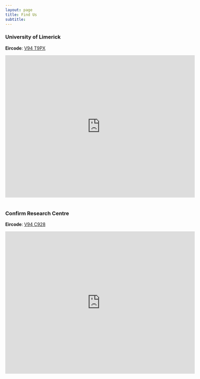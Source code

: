```yaml
---
layout: page
title: Find Us
subtitle: 
---
```



### University of Limerick
**Eircode**: [V94 T9PX](https://www.google.com/maps/dir//Sreelane,+Co.+Limerick,+V94+T9PX/@52.673698,-8.6421475,12z/data=!4m8!4m7!1m0!1m5!1m1!1s0x485b5e984fedfcc1:0xc891058181c8b1fc!2m2!1d-8.5721075!2d52.6736146)  

<div class="map-responsive">
<iframe src="https://www.google.com/maps/embed?pb=!1m18!1m12!1m3!1d2419.2462241370467!2d-8.574625884039518!3d52.67359133258743!2m3!1f0!2f0!3f0!3m2!1i1024!2i768!4f13.1!3m3!1m2!1s0x485b5e98212e5873%3A0xca7febf3aac3fc2d!2sUniversity%20of%20Limerick!5e0!3m2!1sen!2sie!4v1657716575176!5m2!1sen!2sie" width="600" height="450" style="border:0;" allowfullscreen="" loading="lazy" referrerpolicy="no-referrer-when-downgrade"></iframe>
</div>

<!-- Add some space between them -->
<br>

### Confirm Research Centre
**Eircode**: [V94 C928](https://www.google.com/maps/dir//UNIT+2,+Confirm+Centre,+Park+Point,+Dublin+Rd,+Castletroy,+Co.+Limerick,+V94+C928/@52.6647617,-8.5853937,17z/data=!4m8!4m7!1m0!1m5!1m1!1s0x485b5dc773a04575:0x89af5e50979e6614!2m2!1d-8.5850515!2d52.6644957)


<div class="map-responsive">
<iframe src="https://www.google.com/maps/embed?pb=!1m18!1m12!1m3!1d2419.7351249302446!2d-8.5853937!3d52.66476169999999!2m3!1f0!2f0!3f0!3m2!1i1024!2i768!4f13.1!3m3!1m2!1s0x485b5dc773a04575%3A0x89af5e50979e6614!2sConfirm%20Centre!5e0!3m2!1sen!2sie!4v1668606348146!5m2!1sen!2sie" width="600" height="450" style="border:0;" allowfullscreen="" loading="lazy" referrerpolicy="no-referrer-when-downgrade"></iframe>
</div>
